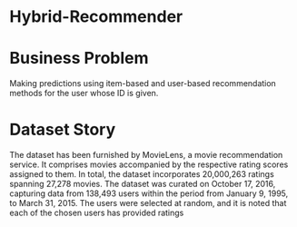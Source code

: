 # Hybrid-Recommender

# Business Problem
Making predictions using item-based and user-based recommendation methods for the user whose ID is given.

# Dataset Story
The dataset has been furnished by MovieLens, a movie recommendation service. It comprises movies accompanied by the respective rating scores assigned to them. In total, the dataset incorporates 20,000,263 ratings spanning 27,278 movies. The dataset was curated on October 17, 2016, capturing data from 138,493 users within the period from January 9, 1995, to March 31, 2015. The users were selected at random, and it is noted that each of the chosen users has provided ratings
